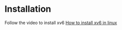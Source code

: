 # Installation
Follow the video to install xv6
<a href="https://youtu.be/BMECOCNWc4U">How to install xv6 in linux</a>
